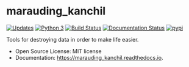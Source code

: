 # marauding_kanchil


[![Updates](https://pyup.io/repos/github/kwierman/marauding_kanchil/shield.svg)](https://pyup.io/repos/github/kwierman/marauding_kanchil/)
[![Python 3](https://pyup.io/repos/github/kwierman/marauding_kanchil/python-3-shield.svg)](https://pyup.io/repos/github/kwierman/marauding_kanchil/)
[![Build Status](https://travis-ci.org/kwierman/marauding_kanchil.svg?branch=master)](https://travis-ci.org/kwierman/marauding_kanchil)
[![Documentation Status](https://readthedocs.org/projects/marauding_kanchil/badge/?version=latest)](https://marauding_kanchil.readthedocs.io/en/latest/?badge=latest)
[![pypi](https://img.shields.io/pypi/v/marauding_kanchil.svg)](https://pypi.python.org/pypi/marauding_kanchil)


Tools for destroying data in order to make life easier.

* Open Source License: MIT license
* Documentation: https://marauding_kanchil.readthedocs.io.


